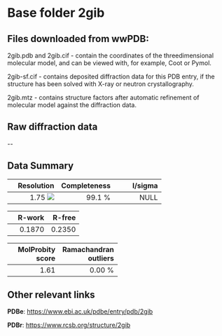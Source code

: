 # Base folder 2gib

## Files downloaded from wwPDB:

2gib.pdb and 2gib.cif - contain the coordinates of the threedimensional molecular model, and can be viewed with, for example, Coot or Pymol.

2gib-sf.cif - contains deposited diffraction data for this PDB entry, if the structure has been solved with X-ray or neutron crystallography.

2gib.mtz - contains structure factors after automatic refinement of molecular model against the diffraction data.

## Raw diffraction data

--<br> 

## Data Summary
|   | Resolution | Completeness| I/sigma |
|---|-------------:|----------------:|--------------:|
|   |1.75 ![](https://github.com/thorn-lab/coronavirus_structural_task_force/blob/master/outreach/ang.svg)|99.1  %|<img width=50/>NULL |

|   | **R-work**| **R-free**   
|---|-------------:|----------------:|           
||0.1870|0.2350|

|   |**MolProbity<br>score**| **Ramachandran<br>outliers** 
|---|-------------:|----------------:|
||1.61|0.00 %|

## Other relevant links 
**PDBe**:  https://www.ebi.ac.uk/pdbe/entry/pdb/2gib
 
**PDBr**: https://www.rcsb.org/structure/2gib 

